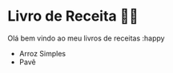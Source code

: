 # Livro de Receita :man_cook:

Olá bem vindo ao meu livros de receitas :happy

- Arroz Simples
- Pavê
